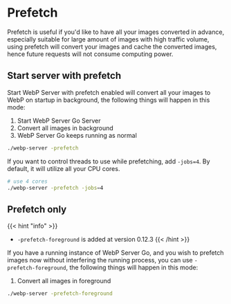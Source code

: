 # Prefetch

Prefetch is useful if you'd like to have all your images converted in advance, especially suitable for large amount of images with high traffic volume, using prefetch will convert your images and cache the converted images, hence future requests will not consume computing power.

## Start server with prefetch

Start WebP Server with prefetch enabled will convert all your images to WebP on startup in background, the following things will happen in this mode:
1. Start WebP Server Go Server
2. Convert all images in background
3. WebP Server Go keeps running as normal

```sh
./webp-server -prefetch
```
If you want to control threads to use while prefetching, add `-jobs=4`. 
By default, it will utilize all your CPU cores.
```sh
# use 4 cores
./webp-server -prefetch -jobs=4
```

## Prefetch only

{{< hint "info" >}}
* `-prefetch-foreground` is added at version 0.12.3
{{< /hint >}}

If you have a running instance of WebP Server Go, and you wish to prefetch images now without interfering the running process, you can use `-prefetch-foreground`, the following things will happen in this mode:
1. Convert all images in foreground

```sh
./webp-server -prefetch-foreground
```